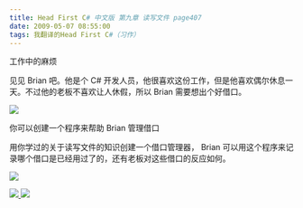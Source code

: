 ```yaml
---
title: Head First C# 中文版 第九章 读写文件 page407
date: 2009-05-07 08:55:00
tags: 我翻译的Head First C#（习作）
---
```

工作中的麻烦

  

见见  Brian  吧。他是个  C#  开发人员，他很喜欢这份工作，但是他喜欢偶尔休息一天。不过他的老板不喜欢让人休假，所以  Brian
需要想出个好借口。

  

![](https://p-blog.csdn.net/images/p_blog_csdn_net/cuipengfei1/EntryImages/20090507/2009-05-07_08-37-30.jpg)

你可以创建一个程序来帮助  Brian  管理借口

  

用你学过的关于读写文件的知识创建一个借口管理器，  Brian  可以用这个程序来记录哪个借口是已经用过了的，还有老板对这些借口的反应如何。

  

![](https://p-blog.csdn.net/images/p_blog_csdn_net/cuipengfei1/EntryImages/20090507/2009-05-07_08-45-08.jpg)



[ ![](https://profile.csdnimg.cn/5/2/5/3_cuipengfei1)
![](https://g.csdnimg.cn/static/user-reg-year/1x/11.png)
](https://blog.csdn.net/cuipengfei1)





